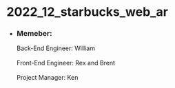 # 2022_12_starbucks_web_ar

* ### Memeber:
    Back-End Engineer: William  <br><br>
    Front-End Engineer: Rex and Brent  <br><br>
    Project Manager: Ken
